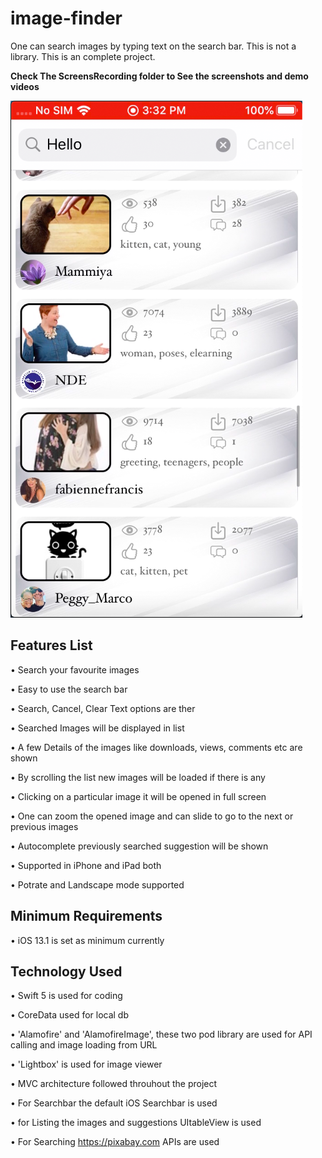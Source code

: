 # image-finder
One can search images by typing text on the search bar. This is not a library. This is an complete project.

**Check The ScreensRecording folder to See the screenshots and demo videos**

[![Watch the video](https://github.com/pritam-gnr/image-finder/blob/main/ScreensRecording/Screenshot%202020-10-10%20at%203.56.36%20PM.png)](https://github.com/pritam-gnr/image-finder/blob/main/ScreensRecording/SR.mp4)

## Features List
• Search your favourite images

• Easy to use the search bar

• Search, Cancel, Clear Text options are ther

• Searched Images will be displayed in list

• A few Details of the images like downloads, views, comments etc are shown

• By scrolling the list new images will be loaded if there is any

• Clicking on a particular image it will be opened in full screen

• One can zoom the opened image and can slide to go to the next or previous images

• Autocomplete previously searched suggestion will be shown

• Supported in iPhone and iPad both

• Potrate and Landscape mode supported

## Minimum Requirements
• iOS 13.1 is set as minimum currently

## Technology Used
• Swift 5 is used for coding

• CoreData used for local db

• 'Alamofire' and 'AlamofireImage', these two pod library are used for API calling and image loading from URL

• 'Lightbox' is used for image viewer

• MVC architecture followed throuhout the project

• For Searchbar the default iOS Searchbar is used

• for Listing the images and suggestions UItableView is used

• For Searching https://pixabay.com APIs are used
